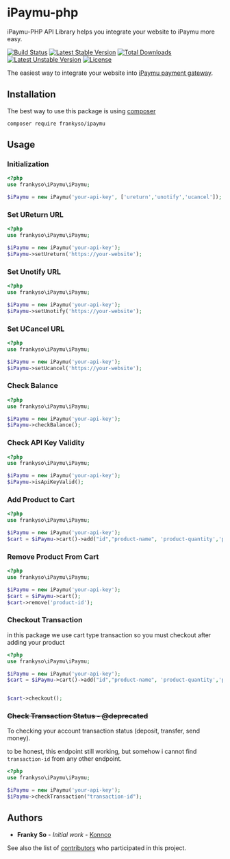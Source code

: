 iPaymu-php
==============

iPaymu-PHP API Library helps you integrate your website to iPaymu more easy.

[![Build Status](https://travis-ci.org/frankyso/ipaymu.svg?branch=4.x)](https://travis-ci.org/frankyso/ipaymu)
[![Latest Stable Version](https://poser.pugx.org/frankyso/ipaymu/v/stable)](https://packagist.org/packages/frankyso/ipaymu)
[![Total Downloads](https://poser.pugx.org/frankyso/ipaymu/downloads)](https://packagist.org/packages/frankyso/ipaymu)
[![Latest Unstable Version](https://poser.pugx.org/frankyso/ipaymu/v/unstable)](https://packagist.org/packages/frankyso/ipaymu)
[![License](https://poser.pugx.org/frankyso/ipaymu/license)](https://packagist.org/packages/frankyso/ipaymu)

The easiest way to integrate your website into [iPaymu payment gateway](https://ipaymu.com).

## Installation
The best way to use this package is using [composer](https://getcomposer.org/)
```
composer require frankyso/ipaymu
```

## Usage

### Initialization
```php
<?php
use frankyso\iPaymu\iPaymu;

$iPaymu = new iPaymu('your-api-key', ['ureturn','unotify','ucancel']);
```
### Set UReturn URL
```php
<?php
use frankyso\iPaymu\iPaymu;

$iPaymu = new iPaymu('your-api-key');
$iPaymu->setUreturn('https://your-website');
```

### Set Unotify URL
```php
<?php
use frankyso\iPaymu\iPaymu;

$iPaymu = new iPaymu('your-api-key');
$iPaymu->setUnotify('https://your-website');
```

### Set UCancel URL
```php
<?php
use frankyso\iPaymu\iPaymu;

$iPaymu = new iPaymu('your-api-key');
$iPaymu->setUcancel('https://your-website');
```

### Check Balance
```php
<?php
use frankyso\iPaymu\iPaymu;

$iPaymu = new iPaymu('your-api-key');
$iPaymu->checkBalance();
```

### Check API Key Validity
```php
<?php
use frankyso\iPaymu\iPaymu;

$iPaymu = new iPaymu('your-api-key');
$iPaymu->isApiKeyValid();
```

### Add Product to Cart
```php
<?php
use frankyso\iPaymu\iPaymu;

$iPaymu = new iPaymu('your-api-key');
$cart = $iPaymu->cart()->add("id","product-name", 'product-quantity','product-price');
```

### Remove Product From Cart
```php
<?php
use frankyso\iPaymu\iPaymu;

$iPaymu = new iPaymu('your-api-key');
$cart = $iPaymu->cart();
$cart->remove('product-id');
```

### Checkout Transaction
in this package we use cart type transaction so you must checkout after adding your product 
```php
<?php
use frankyso\iPaymu\iPaymu;

$iPaymu = new iPaymu('your-api-key');
$cart = $iPaymu->cart()->add("id","product-name", 'product-quantity','product-price');


$cart->checkout();
```

### ~~Check Transaction Status - @deprecated~~
To checking your account transaction status (deposit, transfer, send money).

to be honest, this endpoint still working, but somehow i cannot find `transaction-id` from any other endpoint.

```php
<?php
use frankyso\iPaymu\iPaymu;

$iPaymu = new iPaymu('your-api-key');
$iPaymu->checkTransaction("transaction-id");
```

## Authors

* **Franky So** - *Initial work* - [Konnco](https://github.com/konnco)

See also the list of [contributors](https://github.com/frankyso/iPaymu/contributors) who participated in this project.
